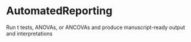 # AutomatedReporting
Run t tests, ANOVAs, or ANCOVAs and produce manuscript-ready output and interpretations
